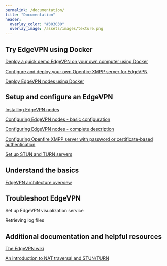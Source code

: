 ```yaml
---
permalink: /documentation/
title: "Documentation"
header:
  overlay_color: "#303030"
  overlay_image: /assets/images/texture.png
---
```


## Try EdgeVPN using Docker

[Deploy a quick demo EdgeVPN on your own computer using Docker](/edgevpninabox)

[Configure and deploy your own Openfire XMPP server for EdgeVPN](/openfiredocker)

[Deploy EdgeVPN nodes using Docker](/dockeredgevpn)

## Setup and configure an EdgeVPN

[Installing EdgeVPN nodes](/install)

[Configuring EdgeVPN nodes - basic configuration](/configbasics) 

[Configuring EdgeVPN nodes - complete description](/configfile)

[Configuring Openfire XMPP server with password or certificate-based authentication](/openfireconfig)

[Set up STUN and TURN servers](/stunturn)

## Understand the basics 

[EdgeVPN architecture overview](/architecture)

## Troubleshoot EdgeVPN

Set up EdgeVPN visualization service

Retrieving log files

## Additional documentation and helpful resources

[The EdgeVPN wiki](https://github.com/EdgeVPN/edgevpn.github.io/wiki)

[An introduction to NAT traversal and STUN/TURN](https://temasys.io/webrtc-ice-sorcery/)


